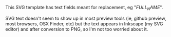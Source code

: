 This SVG template has text fields meant for replacement, eg "$FULL_NAME$".

SVG text doesn't seem to show up in most preview tools (ie, github preview, most browsers, OSX Finder, etc) but the text appears in Inkscape (my SVG editor) and after conversion to PNG, so I'm not too worried about it.